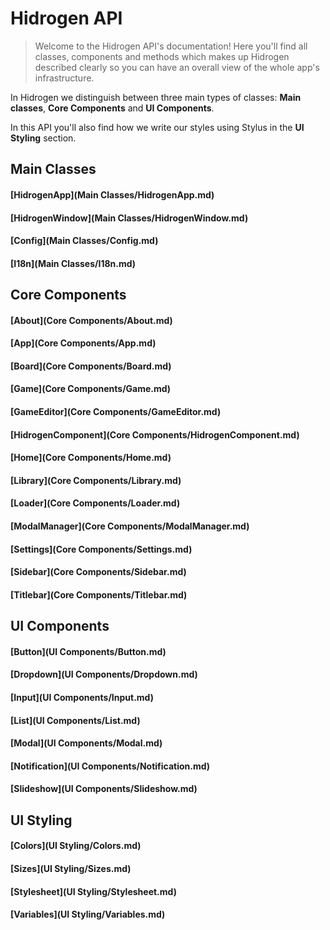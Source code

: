 # Hidrogen API
> Welcome to the Hidrogen API's documentation! Here you'll find all classes, components and methods which makes up Hidrogen described clearly so you can have an overall view of the whole app's infrastructure.

In Hidrogen we distinguish between three main types of classes: **Main classes**, **Core Components** and **UI Components**.

In this API you'll also find how we write our styles using Stylus in the **UI Styling** section.

## Main Classes

#### [HidrogenApp](Main Classes/HidrogenApp.md)

#### [HidrogenWindow](Main Classes/HidrogenWindow.md)

#### [Config](Main Classes/Config.md)

#### [I18n](Main Classes/I18n.md)

## Core Components

#### [About](Core Components/About.md)

#### [App](Core Components/App.md)

#### [Board](Core Components/Board.md)

#### [Game](Core Components/Game.md)

#### [GameEditor](Core Components/GameEditor.md)

#### [HidrogenComponent](Core Components/HidrogenComponent.md)

#### [Home](Core Components/Home.md)

#### [Library](Core Components/Library.md)

#### [Loader](Core Components/Loader.md)

#### [ModalManager](Core Components/ModalManager.md)

#### [Settings](Core Components/Settings.md)

#### [Sidebar](Core Components/Sidebar.md)

#### [Titlebar](Core Components/Titlebar.md)

## UI Components

#### [Button](UI Components/Button.md)

#### [Dropdown](UI Components/Dropdown.md)

#### [Input](UI Components/Input.md)

#### [List](UI Components/List.md)

#### [Modal](UI Components/Modal.md)

#### [Notification](UI Components/Notification.md)

#### [Slideshow](UI Components/Slideshow.md)

## UI Styling

#### [Colors](UI Styling/Colors.md)

#### [Sizes](UI Styling/Sizes.md)

#### [Stylesheet](UI Styling/Stylesheet.md)

#### [Variables](UI Styling/Variables.md)

